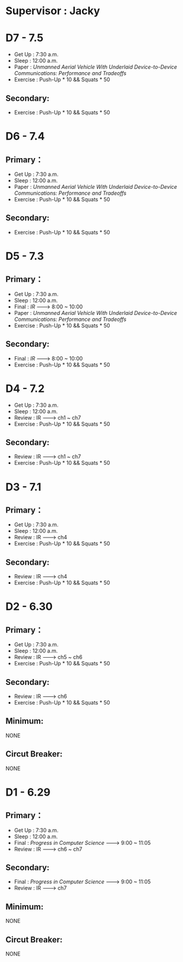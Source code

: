 # **Supervisor : Jacky**

# D7 - 7.5
- Get Up : 7:30 a.m.
- Sleep : 12:00 a.m.
- Paper : *Unmanned Aerial Vehicle With Underlaid Device-to-Device Communications: Performance and Tradeoffs*
- Exercise : Push-Up * 10 && Squats * 50
## Secondary:
- Exercise : Push-Up * 10 && Squats * 50
# D6 - 7.4 
## Primary：
- Get Up : 7:30 a.m.
- Sleep : 12:00 a.m.
- Paper : *Unmanned Aerial Vehicle With Underlaid Device-to-Device Communications: Performance and Tradeoffs*
- Exercise : Push-Up * 10 && Squats * 50
## Secondary:
- Exercise : Push-Up * 10 && Squats * 50
# D5 - 7.3
## Primary：
- Get Up : 7:30 a.m.
- Sleep : 12:00 a.m.
- Final : *IR* ---> 8:00 ~ 10:00
- Paper : *Unmanned Aerial Vehicle With Underlaid Device-to-Device Communications: Performance and Tradeoffs*
- Exercise : Push-Up * 10 && Squats * 50
## Secondary:
- Final : *IR* ---> 8:00 ~ 10:00
- Exercise : Push-Up * 10 && Squats * 50
# D4 - 7.2
- Get Up : 7:30 a.m.
- Sleep : 12:00 a.m.
- Review : IR ---> ch1 ~ ch7
- Exercise : Push-Up * 10 && Squats * 50
## Secondary:
- Review : IR ---> ch1 ~ ch7
- Exercise : Push-Up * 10 && Squats * 50
# D3 - 7.1
## Primary：
- Get Up : 7:30 a.m.
- Sleep : 12:00 a.m.
- Review : IR ---> ch4
- Exercise : Push-Up * 10 && Squats * 50
## Secondary:
- Review : IR ---> ch4
- Exercise : Push-Up * 10 && Squats * 50
# D2 - 6.30
## Primary：
- Get Up : 7:30 a.m.
- Sleep : 12:00 a.m.
- Review : IR ---> ch5 ~ ch6
- Exercise : Push-Up * 10 && Squats * 50
## Secondary:
- Review : IR ---> ch6
- Exercise : Push-Up * 10 && Squats * 50
## Minimum:
NONE
## Circut Breaker:
NONE
# D1 - 6.29
## Primary：
- Get Up : 7:30 a.m.
- Sleep : 12:00 a.m.
- Final : *Progress in Computer Science* ---> 9:00 ~ 11:05
- Review : IR ---> ch6 ~ ch7
## Secondary:
- Final : *Progress in Computer Science* ---> 9:00 ~ 11:05
- Review : IR ---> ch7
## Minimum:
NONE
## Circut Breaker:
NONE
